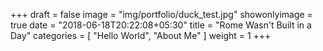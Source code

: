 +++
draft = false
image = "img/portfolio/duck_test.jpg"
showonlyimage = true
date = "2018-06-18T20:22:08+05:30"
title = "Rome Wasn't Built in a Day"
categories = [ "Hello World", "About Me" ]
weight = 1
+++